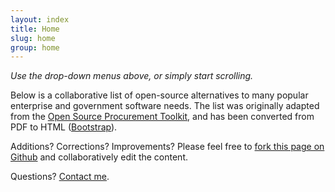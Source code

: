 ```yaml
---
layout: index
title: Home
slug: home
group: home
---
```


*Use the drop-down menus above, or simply start scrolling.*

Below is a collaborative list of open-source alternatives to many popular enterprise and government software needs. The list was originally adapted from the [Open Source Procurement Toolkit](https://update.cabinetoffice.gov.uk/resource-library/open-source-procurement-toolkit), and has been converted from PDF to HTML ([Bootstrap](http://twitter.github.com/bootstrap/)).

Additions? Corrections? Improvements? Please feel free to [fork this page on Github](https://github.com/benbalter/open-source-alternatives) and collaboratively edit the content.

Questions? [Contact me](http://ben.balter.com/contact/).
